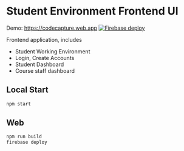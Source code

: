 # Student Environment Frontend UI

Demo: <https://codecapture.web.app> [![Firebase deploy](https://github.com/ParthSindhu/CodeCapture/actions/workflows/firebase-hosting-merge.yml/badge.svg?branch=master)](https://github.com/ParthSindhu/CodeCapture/actions/workflows/firebase-hosting-merge.yml)

Frontend application, includes

- Student Working Environment
- Login, Create Accounts
- Student Dashboard
- Course staff dashboard

## Local Start

```bash
npm start
```

## Web

```bash
npm run build
firebase deploy
```
